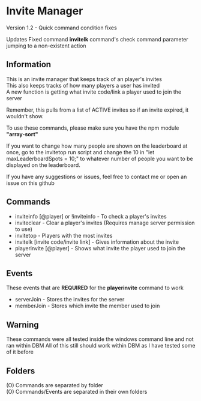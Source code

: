 # Invite Manager 
Version 1.2 - Quick command condition fixes

Updates
Fixed command **invitelk** command's check command parameter jumping to a non-existent action

## Information
This is an invite manager that keeps track of an player's invites  
This also keeps tracks of how many players a user has invited  
A new function is getting what invite code/link a player used to join the server  

Remember, this pulls from a list of ACTIVE invites so if an invite expired, it wouldn't show.  

To use these commands, please make sure you have the npm module **"array-sort"**  

If you want to change how many people are shown on the leaderboard at once, go to the invitetop run script and change the 10 in "let maxLeaderboardSpots = 10;" to whatever number of people you want to be displayed on the leaderboard.  

If you have any suggestions or issues, feel free to contact me or open an issue on this github  


## Commands
- inviteinfo [@player] or !inviteinfo - To check a player's invites 
- inviteclear - Clear a player's invites (Requires manage server permission to use)
- invitetop - Players with the most invites
- invitelk [invite code/invite link] - Gives information about the invite
- playerinvite [@player] - Shows what invite the player used to join the server

## Events
These events that are **REQUIRED** for the **playerinvite** command to work

- serverJoin - Stores the invites for the server  
- memberJoin - Stores which invite the member used to join  

## Warning
These commands were all tested inside the windows command line and not ran within DBM
All of this still should work within DBM as I have tested some of it before

## Folders
(O) Commands are separated by folder  
(O) Commands/Events are separated in their own folders


